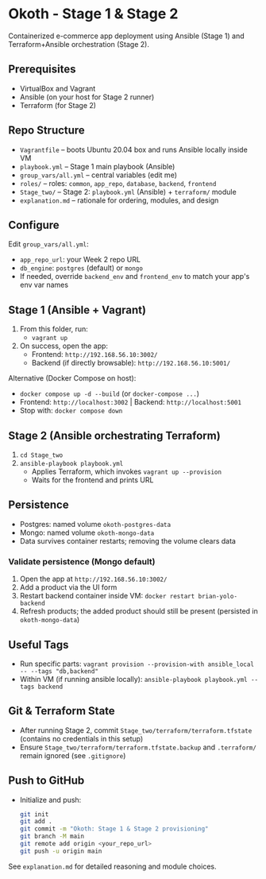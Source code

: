 # Okoth - Stage 1 & Stage 2

Containerized e-commerce app deployment using Ansible (Stage 1) and Terraform+Ansible orchestration (Stage 2).

## Prerequisites
- VirtualBox and Vagrant
- Ansible (on your host for Stage 2 runner)
- Terraform (for Stage 2)

## Repo Structure
- `Vagrantfile` – boots Ubuntu 20.04 box and runs Ansible locally inside VM
- `playbook.yml` – Stage 1 main playbook (Ansible)
- `group_vars/all.yml` – central variables (edit me)
- `roles/` – roles: `common`, `app_repo`, `database`, `backend`, `frontend`
- `Stage_two/` – Stage 2: `playbook.yml` (Ansible) + `terraform/` module
- `explanation.md` – rationale for ordering, modules, and design

## Configure
Edit `group_vars/all.yml`:
- `app_repo_url`: your Week 2 repo URL
- `db_engine`: `postgres` (default) or `mongo`
- If needed, override `backend_env` and `frontend_env` to match your app's env var names

## Stage 1 (Ansible + Vagrant)
1) From this folder, run:
   - `vagrant up`
2) On success, open the app:
   - Frontend: `http://192.168.56.10:3002/`
   - Backend (if directly browsable): `http://192.168.56.10:5001/`

Alternative (Docker Compose on host):
- `docker compose up -d --build` (or `docker-compose ...`)
- Frontend: `http://localhost:3002` | Backend: `http://localhost:5001`
- Stop with: `docker compose down`

## Stage 2 (Ansible orchestrating Terraform)
1) `cd Stage_two`
2) `ansible-playbook playbook.yml`
   - Applies Terraform, which invokes `vagrant up --provision`
   - Waits for the frontend and prints URL

## Persistence
- Postgres: named volume `okoth-postgres-data`
- Mongo: named volume `okoth-mongo-data`
- Data survives container restarts; removing the volume clears data

### Validate persistence (Mongo default)
1) Open the app at `http://192.168.56.10:3002/`
2) Add a product via the UI form
3) Restart backend container inside VM: `docker restart brian-yolo-backend`
4) Refresh products; the added product should still be present (persisted in `okoth-mongo-data`)

## Useful Tags
- Run specific parts: `vagrant provision --provision-with ansible_local -- --tags "db,backend"`
- Within VM (if running ansible locally): `ansible-playbook playbook.yml --tags backend`

## Git & Terraform State
- After running Stage 2, commit `Stage_two/terraform/terraform.tfstate` (contains no credentials in this setup)
- Ensure `Stage_two/terraform/terraform.tfstate.backup` and `.terraform/` remain ignored (see `.gitignore`)

## Push to GitHub
- Initialize and push:
  ```bash
  git init
  git add .
  git commit -m "Okoth: Stage 1 & Stage 2 provisioning"
  git branch -M main
  git remote add origin <your_repo_url>
  git push -u origin main
  ```

See `explanation.md` for detailed reasoning and module choices.
